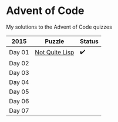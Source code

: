 # Advent of Code
My solutions to the Advent of Code quizzes

|2015 |Puzzle | Status |
|-----|-------|--------|
| Day 01| [Not Quite Lisp](https://adventofcode.com/2015/day/1)| :heavy_check_mark: |
| Day 02| | |
| Day 03| | |
| Day 04| | |
| Day 05| | |
| Day 06| | |
| Day 07| | |
